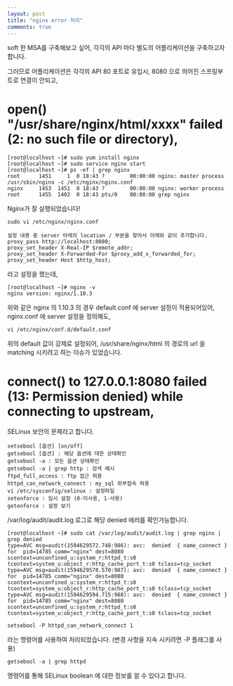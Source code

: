 ```yaml
---
layout: post
title: "nginx error 처리"
comments: true
---
```



soft 한 MSA를 구축해보고 싶어,
각각의 API 마다 별도의 어플리케이션을 구축하고자합니다.

그러므로 어플리케이션은 각각의 API
80 포트로 유입시,
8080 으로 띄어진 스프링부트로 연결이 안되고,


# open() "/usr/share/nginx/html/xxxx" failed (2: no such file or directory),

```
[root@localhost ~]# sudo yum install nginx   
[root@localhost ~]# sudo service nginx start   
[root@localhost ~]# ps -ef | grep nginx  
root      1451     1  0 18:43 ?        00:00:00 nginx: master process /usr/sbin/nginx -c /etc/nginx/nginx.conf
nginx     1453  1451  0 18:43 ?        00:00:00 nginx: worker process                   
root      1455  1402  0 18:43 pts/0    00:00:00 grep nginx
```

Nginx가 잘 실행되었습니다!

```
sudo vi /etc/nginx/nginx.conf  

설정 내용 중 server 아래의 location / 부분을 찾아서 아래와 같이 추가합니다.  
proxy_pass http://localhost:8080;  
proxy_set_header X-Real-IP $remote_addr;  
proxy_set_header X-Forwarded-For $proxy_add_x_forwarded_for;  
proxy_set_header Host $http_host;  
```

라고 설정을 했는데,

```
[root@localhost ~]# nginx -v
nginx version: nginx/1.10.3
```

위와 같은 nginx 의 1.10.3 의 경우 default.conf 에 server 설정이 적용되어있어,
nginx.conf 에 server 설정을 정의해도,

```
vi /etc/nginx/conf.d/default.conf
```

위의 default 값이 강제로 설정되어, /usr/share/nginx/html 의 경로의 url 을 matching 시키려고 하는 이슈가 있었습니다.  



# connect() to 127.0.0.1:8080 failed (13: Permission denied) while connecting to upstream,

SELinux 보안의 문제라고 합니다.  
```
setsebool [옵션] [on/off]
getsebool [옵션] : 해당 옵션에 대한 상태확인
getsebool -a : 모든 옵션 상태확인
getsebool -a | grep http : 검색 예시
ftpd_full_access : ftp 접근 허용
httpd_can_network_connect : my_sql 외부접속 허용
vi /etc/sysconfig/selinux : 설정파일
setenforce : 임시 설정 (0-미사용, 1-사용)
getenforce : 설정 보기
```

/var/log/audit/audit.log 로그로 해당 denied 에러를 확인가능합니다.  

```
[root@localhost ~]# sudo cat /var/log/audit/audit.log | grep nginx | grep denied
type=AVC msg=audit(1594629572.748:986): avc:  denied  { name_connect } for  pid=14785 comm="nginx" dest=8080 scontext=unconfined_u:system_r:httpd_t:s0 tcontext=system_u:object_r:http_cache_port_t:s0 tclass=tcp_socket
type=AVC msg=audit(1594629578.570:987): avc:  denied  { name_connect } for  pid=14785 comm="nginx" dest=8080 scontext=unconfined_u:system_r:httpd_t:s0 tcontext=system_u:object_r:http_cache_port_t:s0 tclass=tcp_socket
type=AVC msg=audit(1594629594.715:988): avc:  denied  { name_connect } for  pid=14785 comm="nginx" dest=8080 scontext=unconfined_u:system_r:httpd_t:s0 tcontext=system_u:object_r:http_cache_port_t:s0 tclass=tcp_socket
```



```
setsebool -P httpd_can_network_connect 1
```
라는 명령어를 사용하여 처리되었습니다. (변경 사항을 지속 시키려면 -P 플래그를 사용)

```
getsebool -a | grep httpd
```
명령어를 통해 SELinux boolean 에 대한 정보를 알 수 있다고 합니다.  
